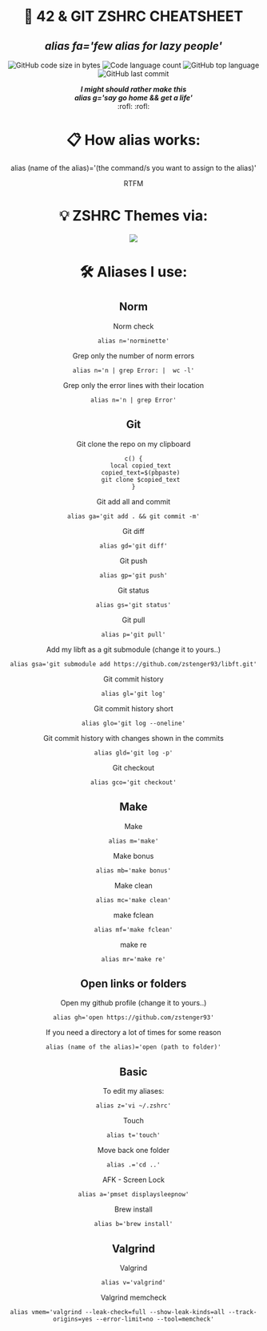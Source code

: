 <h1 align="center">
	📖 42 & GIT ZSHRC CHEATSHEET
</h1>
<h2 align="center">
	<b><i>alias fa='few alias for lazy people'</i></b><br>
</h2>

<p align="center">
	<img alt="GitHub code size in bytes" src="https://img.shields.io/github/languages/code-size/zstenger93/zshrc_aliases?color=lightblue" />
	<img alt="Code language count" src="https://img.shields.io/github/languages/count/zstenger93/zshrc_aliases?color=yellow" />
	<img alt="GitHub top language" src="https://img.shields.io/github/languages/top/zstenger93/zshrc_aliases?color=blue" />
	<img alt="GitHub last commit" src="https://img.shields.io/github/last-commit/zstenger93/zshrc_aliases?color=green" />
</p>
<p align="center">
	<b><i>I might should rather make this</i></b><br>
	<b><i>alias g='say go home && get a life'</i></b><br>
	:rofl: :rofl:
</p>
<div align="center">
<h1>📋 How alias works:</h1>

alias (name of the alias)='(the command/s you want to assign to the alias)'

RTFM

<h1>💡 ZSHRC Themes via:</h1>

<div align=center>
	<a href="https://ohmyz.sh/">
		<img src="https://ohmyz.sh/img/OMZLogo_BnW.png">
	</a>
</div>

<h1>🛠️ Aliases I use:</h1>
<h2>Norm</h2>

Norm check
```shell
alias n='norminette'
```

Grep only the number of norm errors
```shell
alias n='n | grep Error: |  wc -l'
```

Grep only the error lines with their location
```shell
alias n='n | grep Error'
```
<h2>Git</h2>

Git clone the repo on my clipboard
```shell
c() {
	local copied_text
	copied_text=$(pbpaste)
	git clone $copied_text
}
```

Git add all and commit
```shell
alias ga='git add . && git commit -m'
```

Git diff
```shell
alias gd='git diff'
```

Git push
```shell
alias gp='git push'
```

Git status
```shell
alias gs='git status'
```

Git pull
```shell
alias p='git pull'
```

Add my libft as a git submodule (change it to yours..)
```shell
alias gsa='git submodule add https://github.com/zstenger93/libft.git'
```

Git commit history
```shell
alias gl='git log'
```

Git commit history short
```shell
alias glo='git log --oneline'
```

Git commit history with changes shown in the commits
```shell
alias gld='git log -p'
```

Git checkout
```shell
alias gco='git checkout'
```
<h2>Make</h2>

Make
```shell
alias m='make'
```
Make bonus
```shell
alias mb='make bonus'
```
Make clean
```shell
alias mc='make clean'
```
make fclean
```shell
alias mf='make fclean'
```
make re
```shell
alias mr='make re'
```
<h2>Open links or folders</h2>

Open my github profile (change it to yours..)
```shell
alias gh='open https://github.com/zstenger93'
```

If you need a directory a lot of times for some reason
```shell
alias (name of the alias)='open (path to folder)'
```
<h2>Basic</h2>

To edit my aliases:
```shell
alias z='vi ~/.zshrc'
```

Touch
```shell
alias t='touch'
```

Move back one folder
```shell
alias .='cd ..'
```

AFK - Screen Lock
```shell
alias a='pmset displaysleepnow'
```

Brew install
```shell
alias b='brew install'
```
<h2>Valgrind</h2>

Valgrind
```shell
alias v='valgrind'
```

Valgrind memcheck
```shell
alias vmem='valgrind --leak-check=full --show-leak-kinds=all --track-origins=yes --error-limit=no --tool=memcheck'
```
</div>
